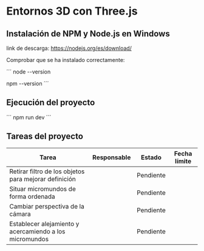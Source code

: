 # Entornos 3D con Three.js

## Instalación de NPM y Node.js en Windows

link de descarga: https://nodejs.org/es/download/

Comprobar que se ha instalado correctamente:

´´´
node --version

npm --version
´´´

## Ejecución del proyecto

´´´
npm run dev
´´´

## Tareas del proyecto


| Tarea                                                   | Responsable | Estado    | Fecha límite |
|---------------------------------------------------------|-------------|-----------|--------------|
| Retirar filtro de los objetos para mejorar definición   |             | Pendiente |              |
| Situar micromundos de forma ordenada                    |             | Pendiente |              |
| Cambiar perspectiva de la cámara                        |             | Pendiente |              |
| Establecer alejamiento y acercamiendo a los micromundos |             | Pendiente |              |
